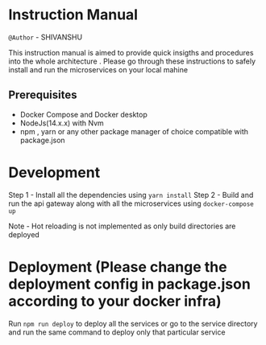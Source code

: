 # Instruction Manual
<code>@Author</code> - SHIVANSHU

This instruction manual is aimed to provide quick insigths and procedures into the whole architecture . Please go through these instructions to safely install and run the microservices on your local mahine

## Prerequisites
- Docker Compose and Docker desktop
- NodeJs(14.x.x) with Nvm
- npm , yarn or any other package manager of choice compatible with package.json

# Development
Step 1 - Install all the dependencies using <code>yarn install</code>
Step 2 - Build and run the api gateway along with all the microservices using <code>docker-compose up</code>

Note - Hot reloading is not implemented as only build directories are deployed

# Deployment (Please change the deployment config in package.json according to your docker infra)
Run <code>npm run deploy</code> to deploy all the services or go to the service directory and run the same command to deploy only that particular service
